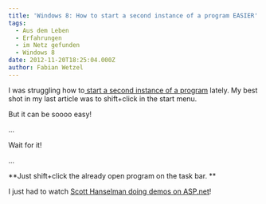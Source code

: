 ```yaml
---
title: 'Windows 8: How to start a second instance of a program EASIER'
tags:
  - Aus dem Leben
  - Erfahrungen
  - im Netz gefunden
  - Windows 8
date: 2012-11-20T18:25:04.000Z
author: Fabian Wetzel
---
```


I was struggling how to[ start a second instance of a program](https://fabse.net/blog/2012/11/12/windows-8-how-to-start-a-second-instance-of-a-program/ "Windows 8: How to start a second instance of a program") lately. My best shot in my last article was to shift+click in the start menu.

But it can be soooo easy!

...

Wait for it!

...

**Just shift+click the already open program on the task bar. **

I just had to watch [Scott Hanselman doing demos on ASP.net](http://channel9.msdn.com/Events/Build/2012/3-028 "Bleeding edge ASP.NET: See what is next for MVC, Web API, SignalR and more…")!


